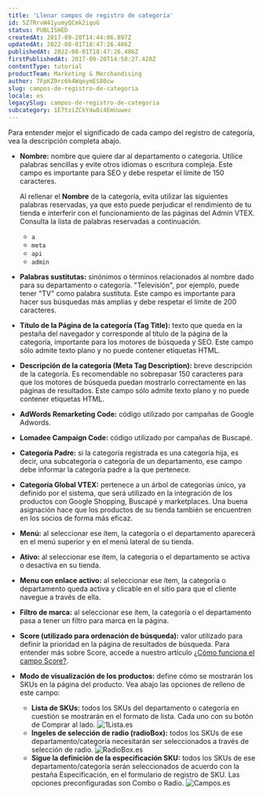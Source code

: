 ```yaml
---
title: 'Llenar campos de registro de categoría'
id: 5Z7RrvW41yumyQCmk2iqoG
status: PUBLISHED
createdAt: 2017-09-20T14:44:06.897Z
updatedAt: 2022-08-01T18:47:26.486Z
publishedAt: 2022-08-01T18:47:26.486Z
firstPublishedAt: 2017-09-20T14:58:27.420Z
contentType: tutorial
productTeam: Marketing & Merchandising
author: 7FpKZ0rc6k4WqeymES80cw
slug: campos-de-registro-de-categoria
locale: es
legacySlug: campos-de-registro-de-categoria
subcategory: 1E7tziZCkY4w8i4EmUuwec
---
```


Para entender mejor el significado de cada campo del registro de categoría, vea la descripción completa abajo.

- __Nombre:__ nombre que quiere dar al departamento o categoría. Utilice palabras sencillas y evite otros idiomas o escritura compleja. Este campo es importante para SEO y debe respetar el límite de 150 caracteres.

  <div class="alert alert-danger">
    <p>Al rellenar el <b>Nombre</b> de la categoría, evita utilizar las siguientes palabras reservadas, ya que esto puede perjudicar el rendimiento de tu tienda e interferir con el funcionamiento de las páginas del Admin VTEX. Consulta la lista de palabras reservadas a continuación.
    <ul>
      <li><code>a</code></li>
                  <li><code>meta</code></li>
            <li><code>api</code></li>
      <li><code>admin</code></li>
    </ul></p>
  </div>

- __Palabras sustitutas:__ sinónimos o términos relacionados al nombre dado para su departamento o categoría. "Televisión", por ejemplo, puede tener "TV" como palabra sustituta. Este campo es importante para hacer sus búsquedas más amplias y debe respetar el límite de 200 caracteres.
- __Título de la Página de la categoría (Tag Title):__ texto que queda en la pestaña del navegador y corresponde al título de la página de la categoría, importante para los motores de búsqueda y SEO. Este campo sólo admite texto plano y no puede contener etiquetas HTML.
- __Descripción de la categoría (Meta Tag Description):__ breve descripción de la categoría. Es recomendable no sobrepasar 150 caracteres para que los motores de búsqueda puedan mostrarlo correctamente en las páginas de resultados. Este campo sólo admite texto plano y no puede contener etiquetas HTML.
- __AdWords Remarketing Code:__ código utilizado por campañas de Google Adwords.
- __Lomadee Campaign Code:__ código utilizado por campañas de Buscapé.
- __Categoría Padre:__ si la categoría registrada es una categoría hija, es decir, una subcategoría o categoría de un departamento, ese campo debe informar la categoría padre a la que pertenece.
- __Categoría Global VTEX:__ pertenece a un árbol de categorías único, ya definido por el sistema, que será utilizado en la integración de los productos con Google Shopping, Buscapé y marketplaces. Una buena asignación hace que los productos de su tienda también se encuentren en los socios de forma más eficaz.
- __Menú:__ al seleccionar ese ítem, la categoría o el departamento aparecerá en el menú superior y en el menú lateral de su tienda.
- __Ativo:__ al seleccionar ese ítem, la categoría o el departamento se activa o desactiva en su tienda.
- __Menu con enlace activo:__ al seleccionar ese ítem, la categoría o departamento queda activa y clicable en el sitio para que el cliente navegue a través de ella.
- __Filtro de marca:__ al seleccionar ese ítem, la categoría o el departamento pasa a tener un filtro para marca en la página.
- __Score (utilizado para ordenación de búsqueda):__ valor utilizado para definir la prioridad en la página de resultados de búsqueda. Para entender más sobre Score, accede a nuestro artículo [¿Cómo funciona el campo Score?](https://help.vtex.com/es/tutorial/como-funciona-el-campo-score--1BUZC0mBYEEIUgeQYAKcae).
- __Modo de visualización de los productos:__ define cómo se mostrarán los SKUs en la página del producto. Vea abajo las opciones de relleno de este campo:
  - __Lista de SKUs:__ todos los SKUs del departamento o categoría en cuestión se mostrarán en el formato de lista. Cada uno con su botón de Comprar al lado.
  ![1Lista.es](//images.ctfassets.net/alneenqid6w5/37tngqcxF8hJTzWqxUG8jA/1c5f90c33525bfaf34b6ab729a9d02b5/Lista.es.png)
  - __Ingeles de selección de radio (radioBox):__ todos los SKUs de ese departamento/categoría necesitarán ser seleccionados a través de selección de radio.
  ![RadioBox.es](//images.ctfassets.net/alneenqid6w5/F33F8dSkcV2SePNONlGb2/d0029323d5f7f07f2d1c53fb5d784ccc/RadioBox.es.png)
  - __Sigue la definición de la especificación SKU:__ todos los SKUs de ese departamento/categoría serán seleccionados de acuerdo con la pestaña Especificación, en el formulario de registro de SKU. Las opciones preconfiguradas son Combo o Radio.
  ![Campos.es](//images.ctfassets.net/alneenqid6w5/17S7QKJpvr31r3LGRRCSSn/c3350ddfca051df6be8592fad107410f/Campos.es.png)

